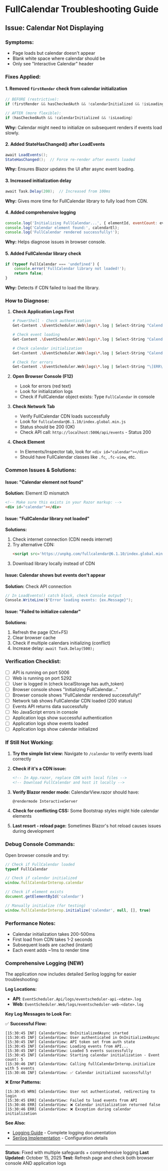 # FullCalendar Troubleshooting Guide

## Issue: Calendar Not Displaying

### Symptoms:
- Page loads but calendar doesn't appear
- Blank white space where calendar should be
- Only see "Interactive Calendar" header

### Fixes Applied:

#### 1. **Removed `firstRender` check from calendar initialization**
```csharp
// BEFORE (restrictive):
if (firstRender && hasCheckedAuth && !calendarInitialized && !isLoading)

// AFTER (more flexible):
if (hasCheckedAuth && !calendarInitialized && !isLoading)
```
**Why:** Calendar might need to initialize on subsequent renders if events load slowly.

#### 2. **Added StateHasChanged() after LoadEvents**
```csharp
await LoadEvents();
StateHasChanged();  // Force re-render after events loaded
```
**Why:** Ensures Blazor updates the UI after async event loading.

#### 3. **Increased initialization delay**
```csharp
await Task.Delay(200);  // Increased from 100ms
```
**Why:** Gives more time for FullCalendar library to fully load from CDN.

#### 4. **Added comprehensive logging**
```javascript
console.log('Initializing FullCalendar...', { elementId, eventCount: events.length });
console.log('Calendar element found:', calendarEl);
console.log('FullCalendar rendered successfully!');
```
**Why:** Helps diagnose issues in browser console.

#### 5. **Added FullCalendar library check**
```javascript
if (typeof FullCalendar === 'undefined') {
    console.error('FullCalendar library not loaded!');
    return false;
}
```
**Why:** Detects if CDN failed to load the library.

### How to Diagnose:

1. **Check Application Logs First**
   ```bash
   # PowerShell - Check authentication
   Get-Content .\EventScheduler.Web\logs\*.log | Select-String "CalendarView.*authenticated"
   
   # Check event loading
   Get-Content .\EventScheduler.Web\logs\*.log | Select-String "CalendarView.*Loaded.*events"
   
   # Check calendar initialization
   Get-Content .\EventScheduler.Web\logs\*.log | Select-String "CalendarView.*calendar initialization"
   
   # Check for errors
   Get-Content .\EventScheduler.Web\logs\*.log | Select-String "\[ERR\].*CalendarView"
   ```

2. **Open Browser Console (F12)**
   - Look for errors (red text)
   - Look for initialization logs
   - Check if FullCalendar object exists: Type `FullCalendar` in console

3. **Check Network Tab**
   - Verify FullCalendar CDN loads successfully
   - Look for `fullcalendar@6.1.10/index.global.min.js`
   - Status should be 200 (OK)
   - Check API call: `http://localhost:5006/api/events` - Status 200

4. **Check Element**
   - In Elements/Inspector tab, look for `<div id="calendar"></div>`
   - Should have FullCalendar classes like `.fc`, `.fc-view`, etc.

### Common Issues & Solutions:

#### Issue: "Calendar element not found"
**Solution:** Element ID mismatch
```html
<!-- Make sure this exists in your Razor markup: -->
<div id="calendar"></div>
```

#### Issue: "FullCalendar library not loaded"
**Solutions:**
1. Check internet connection (CDN needs internet)
2. Try alternative CDN:
   ```html
   <script src='https://unpkg.com/fullcalendar@6.1.10/index.global.min.js'></script>
   ```
3. Download library locally instead of CDN

#### Issue: Calendar shows but events don't appear
**Solution:** Check API connection
```csharp
// In LoadEvents() catch block, check Console output
Console.WriteLine($"Error loading events: {ex.Message}");
```

#### Issue: "Failed to initialize calendar"
**Solutions:**
1. Refresh the page (Ctrl+F5)
2. Clear browser cache
3. Check if multiple calendars initializing (conflict)
4. Increase delay: `await Task.Delay(500);`

### Verification Checklist:

- [ ] API is running on port 5006
- [ ] Web is running on port 5292
- [ ] User is logged in (check localStorage has auth_token)
- [ ] Browser console shows "Initializing FullCalendar..."
- [ ] Browser console shows "FullCalendar rendered successfully!"
- [ ] Network tab shows FullCalendar CDN loaded (200 status)
- [ ] Events API returns data successfully
- [ ] No JavaScript errors in console
- [ ] Application logs show successful authentication
- [ ] Application logs show events loaded
- [ ] Application logs show calendar initialized

### If Still Not Working:

1. **Try the simple list view:**
   Navigate to `/calendar` to verify events load correctly

2. **Check if it's a CDN issue:**
   ```html
   <!-- In App.razor, replace CDN with local files -->
   <!-- Download FullCalendar and host it locally -->
   ```

3. **Verify Blazor render mode:**
   CalendarView.razor should have:
   ```csharp
   @rendermode InteractiveServer
   ```

4. **Check for conflicting CSS:**
   Some Bootstrap styles might hide calendar elements

5. **Last resort - reload page:**
   Sometimes Blazor's hot reload causes issues during development

### Debug Console Commands:

Open browser console and try:
```javascript
// Check if FullCalendar loaded
typeof FullCalendar

// Check if calendar initialized
window.fullCalendarInterop.calendar

// Check if element exists
document.getElementById('calendar')

// Manually initialize (for testing)
window.fullCalendarInterop.initialize('calendar', null, [], true)
```

### Performance Notes:

- Calendar initialization takes 200-500ms
- First load from CDN takes 1-2 seconds
- Subsequent loads are cached (instant)
- Each event adds ~1ms to render time

### Comprehensive Logging (NEW)

The application now includes detailed Serilog logging for easier troubleshooting:

**Log Locations:**
- **API**: `EventScheduler.Api/logs/eventscheduler-api-<date>.log`
- **Web**: `EventScheduler.Web/logs/eventscheduler-web-<date>.log`

**Key Log Messages to Look For:**

✅ **Successful Flow:**
```
[15:30:45 INF] CalendarView: OnInitializedAsync started
[15:30:45 INF] CalendarView: User authenticated in OnInitializedAsync
[15:30:45 INF] CalendarView: API token set from auth state
[15:30:45 INF] CalendarView: Loading events from API...
[15:30:45 INF] CalendarView: Loaded 5 events successfully
[15:30:45 INF] CalendarView: Starting calendar initialization - Event count: 5
[15:30:46 INF] CalendarView: Calling fullCalendarInterop.initialize with 5 events
[15:30:46 INF] CalendarView: ✅ Calendar initialized successfully!
```

❌ **Error Patterns:**
```
[15:30:45 WRN] CalendarView: User not authenticated, redirecting to login
[15:30:45 ERR] CalendarView: Failed to load events from API
[15:30:46 ERR] CalendarView: ❌ Calendar initialization returned false
[15:30:46 ERR] CalendarView: ❌ Exception during calendar initialization
```

**See Also:**
- [Logging Guide](LOGGING_GUIDE.md) - Complete logging documentation
- [Serilog Implementation](../SERILOG_LOGGING_IMPLEMENTATION.md) - Configuration details

---

**Status:** Fixed with multiple safeguards + comprehensive logging
**Last Updated:** October 15, 2025
**Test:** Refresh page and check both browser console AND application logs
